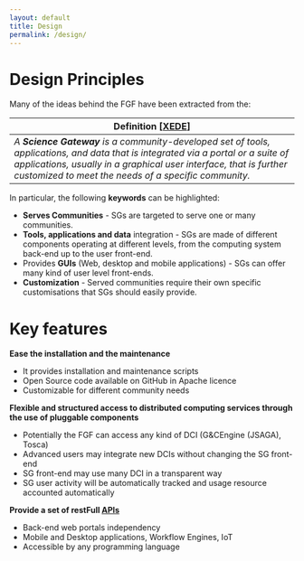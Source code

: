 ```yaml
---
layout: default
title: Design
permalink: /design/
---
```


# Design Principles
Many of the ideas behind the FGF have been extracted from the:

|**Definition** [[XEDE](https://www.xsede.org/ecosystem/science-gateways)]|
|---|
|*A **Science Gateway** is a community-developed set of tools, applications, and data that is integrated via a portal or a suite of applications, usually in a graphical user interface, that is further customized to meet the needs of a specific community.*|

In particular, the following **keywords** can be highlighted:

* **Serves Communities** - SGs are targeted to serve one or many communities.
* **Tools, applications and data** integration - SGs are made of different components operating at different levels, from the computing system back-end up to the user front-end.
* Provides **GUIs** (Web, desktop and mobile applications) - SGs can offer many kind of user level front-ends.
* **Customization** - Served communities require their own specific customisations that SGs should easily provide.

# Key features

**Ease the installation and the maintenance**
* It provides installation and maintenance scripts
* Open Source code available on GitHub in Apache licence
* Customizable for different community needs

**Flexible and structured access to distributed computing services through the use of pluggable components**
* Potentially the FGF can access any kind of DCI (G&CEngine (JSAGA), Tosca)
* Advanced users may integrate new DCIs without changing the SG front-end
* SG front-end may use many DCI in a transparent way
* SG user activity will be automatically tracked and usage resource accounted automatically

**Provide a set of restFull [APIs](/fgapis/)**
* Back-end web portals independency
* Mobile and Desktop applications, Workflow Engines, IoT
* Accessible by any programming language

